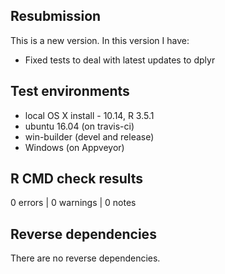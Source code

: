## Resubmission
This is a new version. In this version I have:

* Fixed tests to deal with latest updates to dplyr

## Test environments
* local OS X install - 10.14, R 3.5.1
* ubuntu 16.04 (on travis-ci)
* win-builder (devel and release)
* Windows (on Appveyor)

## R CMD check results

0 errors | 0 warnings | 0 notes


## Reverse dependencies

There are no reverse dependencies.

 

